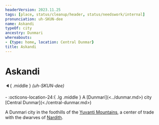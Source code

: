 ```yaml
---
headerVersion: 2023.11.25
tags: [place, status/cleanup/header, status/needswork/internal]
pronunciation: uh-SKUN-dee
name: Askandi
typeOf: city
ancestry: Dunmari
whereabouts:
- {type: home, location: Central Dunmar}
title: Askandi
---
```

# Askandi
:speaker:{ .middle } *(uh-SKUN-dee)*  
<div class="grid cards ext-narrow-margin ext-one-column" markdown>
-    :octicons-location-24:{ .lg .middle } A [Dunmari](<../dunmar.md>) city [Central Dunmar](<./central-dunmar.md>)  
</div>


A Dunmari city in the foothills of the [Yuvanti Mountains](<../../../yuvanti-mountains.md>), a center of trade with the dwarves of [Nardith](<../../nardith/nardith.md>). 

